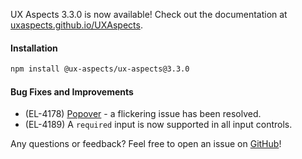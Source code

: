 UX Aspects 3.3.0 is now available! Check out the documentation at [uxaspects.github.io/UXAspects](https://uxaspects.github.io/UXAspects).

#### Installation
```bash
npm install @ux-aspects/ux-aspects@3.3.0
```

#### Bug Fixes and Improvements
* (EL-4178) [Popover](https://uxaspects.github.io/UXAspects/#/components/popover#popover) - a flickering issue has been resolved.
* (EL-4189) A `required` input is now supported in all input controls.

Any questions or feedback? Feel free to open an issue on [GitHub](https://github.com/UXAspects/UXAspects/issues)!
